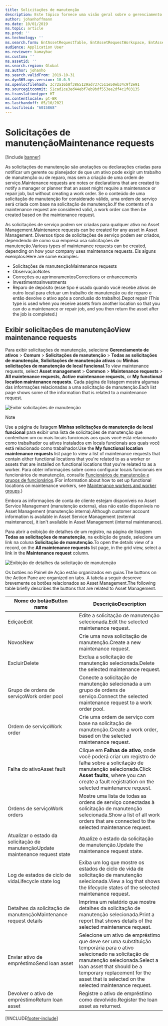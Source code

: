 ```yaml
---
title: Solicitações de manutenção
description: Este tópico fornece uma visão geral sobre o gerenciamento de solicitações de manutenção no Asset Management
author: johanhoffmann
ms.date: 10/01/2019
ms.topic: article
ms.prod: ''
ms.technology: ''
ms.search.form: EntAssetRequestTable, EntAssetRequestWorkspace, EntAssetRequestActivePart, EntAssetRequestWorkOrderActive, EntAssetRequestType, EntAssetRequestTableCreateWO, EntAssetRequestTableLookup, EntAssetRequestTableActivePart, EntAssetMobileRequestDetails
audience: Application User
ms.reviewer: kamaybac
ms.custom: ''
ms.assetid: ''
ms.search.region: Global
ms.author: johanho
ms.search.validFrom: 2019-10-31
ms.dyn365.ops.version: 10.0.5
ms.openlocfilehash: 3c72a16b8f3865129ad737c511e50eb34c9f2e91
ms.sourcegitcommit: 51cad1ce3ed44ebf7eb9bdf553ee2df4c1f03135
ms.translationtype: HT
ms.contentlocale: pt-BR
ms.lasthandoff: 05/10/2021
ms.locfileid: "6015868"
---
```

# <a name="maintenance-requests"></a><span data-ttu-id="b213b-103">Solicitações de manutenção</span><span class="sxs-lookup"><span data-stu-id="b213b-103">Maintenance requests</span></span>

[!include [banner](../../includes/banner.md)]

<span data-ttu-id="b213b-104">As solicitações de manutenção são anotações ou declarações criadas para notificar um gerente ou planejador de que um ativo pode exigir um trabalho de manutenção ou de reparo, mas sem a criação de uma ordem de serviço.</span><span class="sxs-lookup"><span data-stu-id="b213b-104">Maintenance requests are notes or declarations that are created to notify a manager or planner that an asset might require a maintenance or repair job, but without creating a work order.</span></span> <span data-ttu-id="b213b-105">Se o conteúdo de uma solicitação de manutenção for considerado válido, uma ordem de serviço será criada com base na solicitação de manutenção.</span><span class="sxs-lookup"><span data-stu-id="b213b-105">If the contents of a maintenance request are considered valid, a work order can then be created based on the maintenance request.</span></span>

<span data-ttu-id="b213b-106">As solicitações de serviço podem ser criadas para qualquer ativo no Asset Management.</span><span class="sxs-lookup"><span data-stu-id="b213b-106">Maintenance requests can be created for any asset in Asset Management.</span></span> <span data-ttu-id="b213b-107">Diversos tipos de solicitações de serviço podem ser criados, dependendo de como sua empresa usa solicitações de manutenção.</span><span class="sxs-lookup"><span data-stu-id="b213b-107">Various types of maintenance requests can be created, depending on how your company uses maintenance requests.</span></span> <span data-ttu-id="b213b-108">Eis alguns exemplos:</span><span class="sxs-lookup"><span data-stu-id="b213b-108">Here are some examples:</span></span>

- <span data-ttu-id="b213b-109">Solicitações de manutenção</span><span class="sxs-lookup"><span data-stu-id="b213b-109">Maintenance requests</span></span>
- <span data-ttu-id="b213b-110">Observação</span><span class="sxs-lookup"><span data-stu-id="b213b-110">Notes</span></span>
- <span data-ttu-id="b213b-111">Correções ou aprimoramentos</span><span class="sxs-lookup"><span data-stu-id="b213b-111">Corrections or enhancements</span></span>
- <span data-ttu-id="b213b-112">Investimentos</span><span class="sxs-lookup"><span data-stu-id="b213b-112">Investments</span></span>
- <span data-ttu-id="b213b-113">Reparo de depósito (esse tipo é usado quando você recebe ativos de outro local para efetuar um trabalho de manutenção ou de reparo e então devolve o ativo após a conclusão do trabalho).</span><span class="sxs-lookup"><span data-stu-id="b213b-113">Depot repair (This type is used when you receive assets from another location so that you can do a maintenance or repair job, and you then return the asset after the job is completed.)</span></span>

## <a name="view-maintenance-requests"></a><span data-ttu-id="b213b-114">Exibir solicitações de manutenção</span><span class="sxs-lookup"><span data-stu-id="b213b-114">View maintenance requests</span></span>

<span data-ttu-id="b213b-115">Para exibir solicitações de manutenção, selecione **Gerenciamento de ativos** \> **Comum** \> **Solicitações de manutenção** \> **Todas as solicitações de manutenção**, **Solicitações de manutenção ativas** ou **Minhas solicitações de manutenção de local funcional**.</span><span class="sxs-lookup"><span data-stu-id="b213b-115">To view maintenance requests, select **Asset management** \> **Common** \> **Maintenance requests** \> **All maintenance requests**, **Active maintenance requests**, or **My functional location maintenance requests**.</span></span> <span data-ttu-id="b213b-116">Cada página de listagem mostra algumas das informações relacionadas a uma solicitação de manutenção.</span><span class="sxs-lookup"><span data-stu-id="b213b-116">Each list page shows some of the information that is related to a maintenance request.</span></span>

![Exibir solicitações de manutenção](media/01-manage-maintenance-requests.png)

> [!NOTE]
> <span data-ttu-id="b213b-118">Use a página de listagem **Minhas solicitações de manutenção de local funcional** para exibir uma lista de solicitações de manutenção que contenham um ou mais locais funcionais aos quais você está relacionado como trabalhador ou ativos instalados em locais funcionais aos quais você está relacionado como trabalhador.</span><span class="sxs-lookup"><span data-stu-id="b213b-118">Use the **My functional location maintenance requests** list page to view a list of maintenance requests that contain either functional locations that you're related to as a worker or assets that are installed on functional locations that you're related to as a worker.</span></span> <span data-ttu-id="b213b-119">Para obter informações sobre como configurar locais funcionais em funcionários de manutenção, consulte [Funcionários de manutenção e grupos de funcionários](../setup-for-objects/workers-and-worker-groups.md).</span><span class="sxs-lookup"><span data-stu-id="b213b-119">(For information about how to set up functional locations on maintenance workers, see [Maintenance workers and worker groups](../setup-for-objects/workers-and-worker-groups.md).)</span></span>
> 
> <span data-ttu-id="b213b-120">Embora as informações de conta de cliente estejam disponíveis no Asset Service Management (manutenção externa), elas não estão disponíveis no Asset Management (manutenção interna).</span><span class="sxs-lookup"><span data-stu-id="b213b-120">Although customer account information is available in Asset Service Management (external maintenance), it isn't available in Asset Management (internal maintenance).</span></span>

<span data-ttu-id="b213b-121">Para abrir a exibição de detalhes de um registro, na página de listagem **Todas as solicitações de manutenção**, na exibição de grade, selecione um link na coluna **Solicitação de manutenção**.</span><span class="sxs-lookup"><span data-stu-id="b213b-121">To open the details view of a record, on the **All maintenance requests** list page, in the grid view, select a link in the **Maintenance request** column.</span></span>

![Exibição de detalhes da solicitação de manutenção](media/02-manage-maintenance-requests.png)

<span data-ttu-id="b213b-123">Os botões no Painel de Ação estão organizados em guias.</span><span class="sxs-lookup"><span data-stu-id="b213b-123">The buttons on the Action Pane are organized on tabs.</span></span> <span data-ttu-id="b213b-124">A tabela a seguir descreve brevemente os botões relacionados ao Asset Management.</span><span class="sxs-lookup"><span data-stu-id="b213b-124">The following table briefly describes the buttons that are related to Asset Management.</span></span>

| <span data-ttu-id="b213b-125">Nome do botão</span><span class="sxs-lookup"><span data-stu-id="b213b-125">Button name</span></span>                      | <span data-ttu-id="b213b-126">Descrição</span><span class="sxs-lookup"><span data-stu-id="b213b-126">Description</span></span> |
|----------------------------------|-------------|
| <span data-ttu-id="b213b-127">Edição</span><span class="sxs-lookup"><span data-stu-id="b213b-127">Edit</span></span>                             | <span data-ttu-id="b213b-128">Edite a solicitação de manutenção selecionada.</span><span class="sxs-lookup"><span data-stu-id="b213b-128">Edit the selected maintenance request.</span></span> |
| <span data-ttu-id="b213b-129">Novos</span><span class="sxs-lookup"><span data-stu-id="b213b-129">New</span></span>                              | <span data-ttu-id="b213b-130">Crie uma nova solicitação de manutenção.</span><span class="sxs-lookup"><span data-stu-id="b213b-130">Create a new maintenance request.</span></span> |
| <span data-ttu-id="b213b-131">Excluir</span><span class="sxs-lookup"><span data-stu-id="b213b-131">Delete</span></span>                           | <span data-ttu-id="b213b-132">Exclua a solicitação de manutenção selecionada.</span><span class="sxs-lookup"><span data-stu-id="b213b-132">Delete the selected maintenance request.</span></span> |
| <span data-ttu-id="b213b-133">Grupo de ordens de serviço</span><span class="sxs-lookup"><span data-stu-id="b213b-133">Work order pool</span></span>                  | <span data-ttu-id="b213b-134">Conecte a solicitação de manutenção selecionada a um grupo de ordens de serviço.</span><span class="sxs-lookup"><span data-stu-id="b213b-134">Connect the selected maintenance request to a work order pool.</span></span> |
| <span data-ttu-id="b213b-135">Ordem de serviço</span><span class="sxs-lookup"><span data-stu-id="b213b-135">Work order</span></span>                       | <span data-ttu-id="b213b-136">Crie uma ordem de serviço com base na solicitação de manutenção.</span><span class="sxs-lookup"><span data-stu-id="b213b-136">Create a work order, based on the selected maintenance request.</span></span> |
| <span data-ttu-id="b213b-137">Falha do ativo</span><span class="sxs-lookup"><span data-stu-id="b213b-137">Asset fault</span></span>                      | <span data-ttu-id="b213b-138">Clique em **Falhas de ativo**, onde você poderá criar um registro de falha sobre a solicitação de manutenção selecionada.</span><span class="sxs-lookup"><span data-stu-id="b213b-138">Click **Asset faults**, where you can create a fault registration on the selected maintenance request.</span></span> |
| <span data-ttu-id="b213b-139">Ordens de serviço</span><span class="sxs-lookup"><span data-stu-id="b213b-139">Work orders</span></span>                      | <span data-ttu-id="b213b-140">Mostre uma lista de todas as ordens de serviço conectadas à solicitação de manutenção selecionada.</span><span class="sxs-lookup"><span data-stu-id="b213b-140">Show a list of all work orders that are connected to the selected maintenance request.</span></span> |
| <span data-ttu-id="b213b-141">Atualizar o estado da solicitação de manutenção</span><span class="sxs-lookup"><span data-stu-id="b213b-141">Update maintenance request state</span></span> | <span data-ttu-id="b213b-142">Atualize o estado da solicitação de manutenção.</span><span class="sxs-lookup"><span data-stu-id="b213b-142">Update the maintenance request state.</span></span> |
| <span data-ttu-id="b213b-143">Log de estados de ciclo de vida</span><span class="sxs-lookup"><span data-stu-id="b213b-143">Lifecycle state log</span></span>              | <span data-ttu-id="b213b-144">Exiba um log que mostre os estados de ciclo de vida de solicitação de manutenção selecionada.</span><span class="sxs-lookup"><span data-stu-id="b213b-144">View a log that shows the lifecycle states of the selected maintenance request.</span></span> |
| <span data-ttu-id="b213b-145">Detalhes da solicitação de manutenção</span><span class="sxs-lookup"><span data-stu-id="b213b-145">Maintenance request details</span></span>      | <span data-ttu-id="b213b-146">Imprima um relatório que mostre detalhes da solicitação de manutenção selecionada.</span><span class="sxs-lookup"><span data-stu-id="b213b-146">Print a report that shows details of the selected maintenance request.</span></span> |
| <span data-ttu-id="b213b-147">Enviar ativo de empréstimo</span><span class="sxs-lookup"><span data-stu-id="b213b-147">Send loan asset</span></span>                  | <span data-ttu-id="b213b-148">Selecione um ativo de empréstimo que deve ser uma substituição temporária para o ativo selecionado na solicitação de manutenção selecionada.</span><span class="sxs-lookup"><span data-stu-id="b213b-148">Select a loan asset that should be a temporary replacement for the asset that is selected on the selected maintenance request.</span></span> |
| <span data-ttu-id="b213b-149">Devolver o ativo de empréstimo</span><span class="sxs-lookup"><span data-stu-id="b213b-149">Return loan asset</span></span>                | <span data-ttu-id="b213b-150">Registre o ativo de empréstimo como devolvido.</span><span class="sxs-lookup"><span data-stu-id="b213b-150">Register the loan asset as returned.</span></span> |



[!INCLUDE[footer-include](../../../includes/footer-banner.md)]